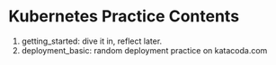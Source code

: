 # Kubernetes Practice Contents

1. getting_started: dive it in, reflect later.
2. deployment_basic: random deployment practice on katacoda.com
